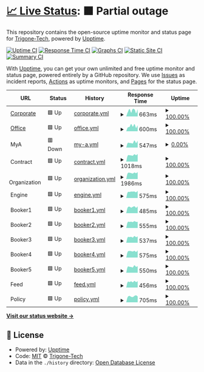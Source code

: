 # [📈 Live Status](https://Trigone-Tech.github.io/upptime): <!--live status--> **🟧 Partial outage**

This repository contains the open-source uptime monitor and status page for [Trigone-Tech](https://Trigone-Tech.github.io/upptime), powered by [Upptime](https://github.com/upptime/upptime).

[![Uptime CI](https://github.com/Trigone-Tech/upptime/workflows/Uptime%20CI/badge.svg)](https://github.com/Trigone-Tech/upptime/actions?query=workflow%3A%22Uptime+CI%22)
[![Response Time CI](https://github.com/Trigone-Tech/upptime/workflows/Response%20Time%20CI/badge.svg)](https://github.com/Trigone-Tech/upptime/actions?query=workflow%3A%22Response+Time+CI%22)
[![Graphs CI](https://github.com/Trigone-Tech/upptime/workflows/Graphs%20CI/badge.svg)](https://github.com/Trigone-Tech/upptime/actions?query=workflow%3A%22Graphs+CI%22)
[![Static Site CI](https://github.com/Trigone-Tech/upptime/workflows/Static%20Site%20CI/badge.svg)](https://github.com/Trigone-Tech/upptime/actions?query=workflow%3A%22Static+Site+CI%22)
[![Summary CI](https://github.com/Trigone-Tech/upptime/workflows/Summary%20CI/badge.svg)](https://github.com/Trigone-Tech/upptime/actions?query=workflow%3A%22Summary+CI%22)

With [Upptime](https://upptime.js.org), you can get your own unlimited and free uptime monitor and status page, powered entirely by a GitHub repository. We use [Issues](https://github.com/Trigone-Tech/upptime/issues) as incident reports, [Actions](https://github.com/Trigone-Tech/upptime/actions) as uptime monitors, and [Pages](https://Trigone-Tech.github.io/upptime) for the status page.

<!--start: status pages-->
<!-- This summary is generated by Upptime (https://github.com/upptime/upptime) -->
<!-- Do not edit this manually, your changes will be overwritten -->
<!-- prettier-ignore -->
| URL | Status | History | Response Time | Uptime |
| --- | ------ | ------- | ------------- | ------ |
| <img alt="" src="https://icons.duckduckgo.com/ip3/corporate.ayruu.com.ico" height="13"> [Corporate](https://corporate.ayruu.com) | 🟩 Up | [corporate.yml](https://github.com/Trigone-Tech/upptime/commits/HEAD/history/corporate.yml) | <details><summary><img alt="Response time graph" src="./graphs/corporate/response-time-week.png" height="20"> 663ms</summary><br><a href="https://live.ayruu.com/history/corporate"><img alt="Response time 559" src="https://img.shields.io/endpoint?url=https%3A%2F%2Fraw.githubusercontent.com%2FTrigone-Tech%2Fupptime%2FHEAD%2Fapi%2Fcorporate%2Fresponse-time.json"></a><br><a href="https://live.ayruu.com/history/corporate"><img alt="24-hour response time 402" src="https://img.shields.io/endpoint?url=https%3A%2F%2Fraw.githubusercontent.com%2FTrigone-Tech%2Fupptime%2FHEAD%2Fapi%2Fcorporate%2Fresponse-time-day.json"></a><br><a href="https://live.ayruu.com/history/corporate"><img alt="7-day response time 663" src="https://img.shields.io/endpoint?url=https%3A%2F%2Fraw.githubusercontent.com%2FTrigone-Tech%2Fupptime%2FHEAD%2Fapi%2Fcorporate%2Fresponse-time-week.json"></a><br><a href="https://live.ayruu.com/history/corporate"><img alt="30-day response time 600" src="https://img.shields.io/endpoint?url=https%3A%2F%2Fraw.githubusercontent.com%2FTrigone-Tech%2Fupptime%2FHEAD%2Fapi%2Fcorporate%2Fresponse-time-month.json"></a><br><a href="https://live.ayruu.com/history/corporate"><img alt="1-year response time 561" src="https://img.shields.io/endpoint?url=https%3A%2F%2Fraw.githubusercontent.com%2FTrigone-Tech%2Fupptime%2FHEAD%2Fapi%2Fcorporate%2Fresponse-time-year.json"></a></details> | <details><summary><a href="https://live.ayruu.com/history/corporate">100.00%</a></summary><a href="https://live.ayruu.com/history/corporate"><img alt="All-time uptime 99.95%" src="https://img.shields.io/endpoint?url=https%3A%2F%2Fraw.githubusercontent.com%2FTrigone-Tech%2Fupptime%2FHEAD%2Fapi%2Fcorporate%2Fuptime.json"></a><br><a href="https://live.ayruu.com/history/corporate"><img alt="24-hour uptime 100.00%" src="https://img.shields.io/endpoint?url=https%3A%2F%2Fraw.githubusercontent.com%2FTrigone-Tech%2Fupptime%2FHEAD%2Fapi%2Fcorporate%2Fuptime-day.json"></a><br><a href="https://live.ayruu.com/history/corporate"><img alt="7-day uptime 100.00%" src="https://img.shields.io/endpoint?url=https%3A%2F%2Fraw.githubusercontent.com%2FTrigone-Tech%2Fupptime%2FHEAD%2Fapi%2Fcorporate%2Fuptime-week.json"></a><br><a href="https://live.ayruu.com/history/corporate"><img alt="30-day uptime 100.00%" src="https://img.shields.io/endpoint?url=https%3A%2F%2Fraw.githubusercontent.com%2FTrigone-Tech%2Fupptime%2FHEAD%2Fapi%2Fcorporate%2Fuptime-month.json"></a><br><a href="https://live.ayruu.com/history/corporate"><img alt="1-year uptime 99.98%" src="https://img.shields.io/endpoint?url=https%3A%2F%2Fraw.githubusercontent.com%2FTrigone-Tech%2Fupptime%2FHEAD%2Fapi%2Fcorporate%2Fuptime-year.json"></a></details>
| <img alt="" src="https://icons.duckduckgo.com/ip3/office.ayruu.com.ico" height="13"> [Office](https://office.ayruu.com) | 🟩 Up | [office.yml](https://github.com/Trigone-Tech/upptime/commits/HEAD/history/office.yml) | <details><summary><img alt="Response time graph" src="./graphs/office/response-time-week.png" height="20"> 600ms</summary><br><a href="https://live.ayruu.com/history/office"><img alt="Response time 541" src="https://img.shields.io/endpoint?url=https%3A%2F%2Fraw.githubusercontent.com%2FTrigone-Tech%2Fupptime%2FHEAD%2Fapi%2Foffice%2Fresponse-time.json"></a><br><a href="https://live.ayruu.com/history/office"><img alt="24-hour response time 406" src="https://img.shields.io/endpoint?url=https%3A%2F%2Fraw.githubusercontent.com%2FTrigone-Tech%2Fupptime%2FHEAD%2Fapi%2Foffice%2Fresponse-time-day.json"></a><br><a href="https://live.ayruu.com/history/office"><img alt="7-day response time 600" src="https://img.shields.io/endpoint?url=https%3A%2F%2Fraw.githubusercontent.com%2FTrigone-Tech%2Fupptime%2FHEAD%2Fapi%2Foffice%2Fresponse-time-week.json"></a><br><a href="https://live.ayruu.com/history/office"><img alt="30-day response time 591" src="https://img.shields.io/endpoint?url=https%3A%2F%2Fraw.githubusercontent.com%2FTrigone-Tech%2Fupptime%2FHEAD%2Fapi%2Foffice%2Fresponse-time-month.json"></a><br><a href="https://live.ayruu.com/history/office"><img alt="1-year response time 545" src="https://img.shields.io/endpoint?url=https%3A%2F%2Fraw.githubusercontent.com%2FTrigone-Tech%2Fupptime%2FHEAD%2Fapi%2Foffice%2Fresponse-time-year.json"></a></details> | <details><summary><a href="https://live.ayruu.com/history/office">100.00%</a></summary><a href="https://live.ayruu.com/history/office"><img alt="All-time uptime 99.96%" src="https://img.shields.io/endpoint?url=https%3A%2F%2Fraw.githubusercontent.com%2FTrigone-Tech%2Fupptime%2FHEAD%2Fapi%2Foffice%2Fuptime.json"></a><br><a href="https://live.ayruu.com/history/office"><img alt="24-hour uptime 100.00%" src="https://img.shields.io/endpoint?url=https%3A%2F%2Fraw.githubusercontent.com%2FTrigone-Tech%2Fupptime%2FHEAD%2Fapi%2Foffice%2Fuptime-day.json"></a><br><a href="https://live.ayruu.com/history/office"><img alt="7-day uptime 100.00%" src="https://img.shields.io/endpoint?url=https%3A%2F%2Fraw.githubusercontent.com%2FTrigone-Tech%2Fupptime%2FHEAD%2Fapi%2Foffice%2Fuptime-week.json"></a><br><a href="https://live.ayruu.com/history/office"><img alt="30-day uptime 100.00%" src="https://img.shields.io/endpoint?url=https%3A%2F%2Fraw.githubusercontent.com%2FTrigone-Tech%2Fupptime%2FHEAD%2Fapi%2Foffice%2Fuptime-month.json"></a><br><a href="https://live.ayruu.com/history/office"><img alt="1-year uptime 100.00%" src="https://img.shields.io/endpoint?url=https%3A%2F%2Fraw.githubusercontent.com%2FTrigone-Tech%2Fupptime%2FHEAD%2Fapi%2Foffice%2Fuptime-year.json"></a></details>
| <img alt="" src="https://icons.duckduckgo.com/ip3/null.ico" height="13"> MyA | 🟥 Down | [my-a.yml](https://github.com/Trigone-Tech/upptime/commits/HEAD/history/my-a.yml) | <details><summary><img alt="Response time graph" src="./graphs/my-a/response-time-week.png" height="20"> 547ms</summary><br><a href="https://live.ayruu.com/history/my-a"><img alt="Response time 974" src="https://img.shields.io/endpoint?url=https%3A%2F%2Fraw.githubusercontent.com%2FTrigone-Tech%2Fupptime%2FHEAD%2Fapi%2Fmy-a%2Fresponse-time.json"></a><br><a href="https://live.ayruu.com/history/my-a"><img alt="24-hour response time 558" src="https://img.shields.io/endpoint?url=https%3A%2F%2Fraw.githubusercontent.com%2FTrigone-Tech%2Fupptime%2FHEAD%2Fapi%2Fmy-a%2Fresponse-time-day.json"></a><br><a href="https://live.ayruu.com/history/my-a"><img alt="7-day response time 547" src="https://img.shields.io/endpoint?url=https%3A%2F%2Fraw.githubusercontent.com%2FTrigone-Tech%2Fupptime%2FHEAD%2Fapi%2Fmy-a%2Fresponse-time-week.json"></a><br><a href="https://live.ayruu.com/history/my-a"><img alt="30-day response time 864" src="https://img.shields.io/endpoint?url=https%3A%2F%2Fraw.githubusercontent.com%2FTrigone-Tech%2Fupptime%2FHEAD%2Fapi%2Fmy-a%2Fresponse-time-month.json"></a><br><a href="https://live.ayruu.com/history/my-a"><img alt="1-year response time 987" src="https://img.shields.io/endpoint?url=https%3A%2F%2Fraw.githubusercontent.com%2FTrigone-Tech%2Fupptime%2FHEAD%2Fapi%2Fmy-a%2Fresponse-time-year.json"></a></details> | <details><summary><a href="https://live.ayruu.com/history/my-a">0.00%</a></summary><a href="https://live.ayruu.com/history/my-a"><img alt="All-time uptime 98.31%" src="https://img.shields.io/endpoint?url=https%3A%2F%2Fraw.githubusercontent.com%2FTrigone-Tech%2Fupptime%2FHEAD%2Fapi%2Fmy-a%2Fuptime.json"></a><br><a href="https://live.ayruu.com/history/my-a"><img alt="24-hour uptime 0.00%" src="https://img.shields.io/endpoint?url=https%3A%2F%2Fraw.githubusercontent.com%2FTrigone-Tech%2Fupptime%2FHEAD%2Fapi%2Fmy-a%2Fuptime-day.json"></a><br><a href="https://live.ayruu.com/history/my-a"><img alt="7-day uptime 0.00%" src="https://img.shields.io/endpoint?url=https%3A%2F%2Fraw.githubusercontent.com%2FTrigone-Tech%2Fupptime%2FHEAD%2Fapi%2Fmy-a%2Fuptime-week.json"></a><br><a href="https://live.ayruu.com/history/my-a"><img alt="30-day uptime 52.73%" src="https://img.shields.io/endpoint?url=https%3A%2F%2Fraw.githubusercontent.com%2FTrigone-Tech%2Fupptime%2FHEAD%2Fapi%2Fmy-a%2Fuptime-month.json"></a><br><a href="https://live.ayruu.com/history/my-a"><img alt="1-year uptime 96.06%" src="https://img.shields.io/endpoint?url=https%3A%2F%2Fraw.githubusercontent.com%2FTrigone-Tech%2Fupptime%2FHEAD%2Fapi%2Fmy-a%2Fuptime-year.json"></a></details>
| <img alt="" src="https://icons.duckduckgo.com/ip3/null.ico" height="13"> Contract | 🟩 Up | [contract.yml](https://github.com/Trigone-Tech/upptime/commits/HEAD/history/contract.yml) | <details><summary><img alt="Response time graph" src="./graphs/contract/response-time-week.png" height="20"> 1018ms</summary><br><a href="https://live.ayruu.com/history/contract"><img alt="Response time 886" src="https://img.shields.io/endpoint?url=https%3A%2F%2Fraw.githubusercontent.com%2FTrigone-Tech%2Fupptime%2FHEAD%2Fapi%2Fcontract%2Fresponse-time.json"></a><br><a href="https://live.ayruu.com/history/contract"><img alt="24-hour response time 933" src="https://img.shields.io/endpoint?url=https%3A%2F%2Fraw.githubusercontent.com%2FTrigone-Tech%2Fupptime%2FHEAD%2Fapi%2Fcontract%2Fresponse-time-day.json"></a><br><a href="https://live.ayruu.com/history/contract"><img alt="7-day response time 1018" src="https://img.shields.io/endpoint?url=https%3A%2F%2Fraw.githubusercontent.com%2FTrigone-Tech%2Fupptime%2FHEAD%2Fapi%2Fcontract%2Fresponse-time-week.json"></a><br><a href="https://live.ayruu.com/history/contract"><img alt="30-day response time 960" src="https://img.shields.io/endpoint?url=https%3A%2F%2Fraw.githubusercontent.com%2FTrigone-Tech%2Fupptime%2FHEAD%2Fapi%2Fcontract%2Fresponse-time-month.json"></a><br><a href="https://live.ayruu.com/history/contract"><img alt="1-year response time 897" src="https://img.shields.io/endpoint?url=https%3A%2F%2Fraw.githubusercontent.com%2FTrigone-Tech%2Fupptime%2FHEAD%2Fapi%2Fcontract%2Fresponse-time-year.json"></a></details> | <details><summary><a href="https://live.ayruu.com/history/contract">100.00%</a></summary><a href="https://live.ayruu.com/history/contract"><img alt="All-time uptime 100.00%" src="https://img.shields.io/endpoint?url=https%3A%2F%2Fraw.githubusercontent.com%2FTrigone-Tech%2Fupptime%2FHEAD%2Fapi%2Fcontract%2Fuptime.json"></a><br><a href="https://live.ayruu.com/history/contract"><img alt="24-hour uptime 100.00%" src="https://img.shields.io/endpoint?url=https%3A%2F%2Fraw.githubusercontent.com%2FTrigone-Tech%2Fupptime%2FHEAD%2Fapi%2Fcontract%2Fuptime-day.json"></a><br><a href="https://live.ayruu.com/history/contract"><img alt="7-day uptime 100.00%" src="https://img.shields.io/endpoint?url=https%3A%2F%2Fraw.githubusercontent.com%2FTrigone-Tech%2Fupptime%2FHEAD%2Fapi%2Fcontract%2Fuptime-week.json"></a><br><a href="https://live.ayruu.com/history/contract"><img alt="30-day uptime 100.00%" src="https://img.shields.io/endpoint?url=https%3A%2F%2Fraw.githubusercontent.com%2FTrigone-Tech%2Fupptime%2FHEAD%2Fapi%2Fcontract%2Fuptime-month.json"></a><br><a href="https://live.ayruu.com/history/contract"><img alt="1-year uptime 100.00%" src="https://img.shields.io/endpoint?url=https%3A%2F%2Fraw.githubusercontent.com%2FTrigone-Tech%2Fupptime%2FHEAD%2Fapi%2Fcontract%2Fuptime-year.json"></a></details>
| <img alt="" src="https://icons.duckduckgo.com/ip3/null.ico" height="13"> Organization | 🟩 Up | [organization.yml](https://github.com/Trigone-Tech/upptime/commits/HEAD/history/organization.yml) | <details><summary><img alt="Response time graph" src="./graphs/organization/response-time-week.png" height="20"> 1986ms</summary><br><a href="https://live.ayruu.com/history/organization"><img alt="Response time 1714" src="https://img.shields.io/endpoint?url=https%3A%2F%2Fraw.githubusercontent.com%2FTrigone-Tech%2Fupptime%2FHEAD%2Fapi%2Forganization%2Fresponse-time.json"></a><br><a href="https://live.ayruu.com/history/organization"><img alt="24-hour response time 1888" src="https://img.shields.io/endpoint?url=https%3A%2F%2Fraw.githubusercontent.com%2FTrigone-Tech%2Fupptime%2FHEAD%2Fapi%2Forganization%2Fresponse-time-day.json"></a><br><a href="https://live.ayruu.com/history/organization"><img alt="7-day response time 1986" src="https://img.shields.io/endpoint?url=https%3A%2F%2Fraw.githubusercontent.com%2FTrigone-Tech%2Fupptime%2FHEAD%2Fapi%2Forganization%2Fresponse-time-week.json"></a><br><a href="https://live.ayruu.com/history/organization"><img alt="30-day response time 1899" src="https://img.shields.io/endpoint?url=https%3A%2F%2Fraw.githubusercontent.com%2FTrigone-Tech%2Fupptime%2FHEAD%2Fapi%2Forganization%2Fresponse-time-month.json"></a><br><a href="https://live.ayruu.com/history/organization"><img alt="1-year response time 1779" src="https://img.shields.io/endpoint?url=https%3A%2F%2Fraw.githubusercontent.com%2FTrigone-Tech%2Fupptime%2FHEAD%2Fapi%2Forganization%2Fresponse-time-year.json"></a></details> | <details><summary><a href="https://live.ayruu.com/history/organization">100.00%</a></summary><a href="https://live.ayruu.com/history/organization"><img alt="All-time uptime 100.00%" src="https://img.shields.io/endpoint?url=https%3A%2F%2Fraw.githubusercontent.com%2FTrigone-Tech%2Fupptime%2FHEAD%2Fapi%2Forganization%2Fuptime.json"></a><br><a href="https://live.ayruu.com/history/organization"><img alt="24-hour uptime 100.00%" src="https://img.shields.io/endpoint?url=https%3A%2F%2Fraw.githubusercontent.com%2FTrigone-Tech%2Fupptime%2FHEAD%2Fapi%2Forganization%2Fuptime-day.json"></a><br><a href="https://live.ayruu.com/history/organization"><img alt="7-day uptime 100.00%" src="https://img.shields.io/endpoint?url=https%3A%2F%2Fraw.githubusercontent.com%2FTrigone-Tech%2Fupptime%2FHEAD%2Fapi%2Forganization%2Fuptime-week.json"></a><br><a href="https://live.ayruu.com/history/organization"><img alt="30-day uptime 100.00%" src="https://img.shields.io/endpoint?url=https%3A%2F%2Fraw.githubusercontent.com%2FTrigone-Tech%2Fupptime%2FHEAD%2Fapi%2Forganization%2Fuptime-month.json"></a><br><a href="https://live.ayruu.com/history/organization"><img alt="1-year uptime 100.00%" src="https://img.shields.io/endpoint?url=https%3A%2F%2Fraw.githubusercontent.com%2FTrigone-Tech%2Fupptime%2FHEAD%2Fapi%2Forganization%2Fuptime-year.json"></a></details>
| <img alt="" src="https://icons.duckduckgo.com/ip3/null.ico" height="13"> Engine | 🟩 Up | [engine.yml](https://github.com/Trigone-Tech/upptime/commits/HEAD/history/engine.yml) | <details><summary><img alt="Response time graph" src="./graphs/engine/response-time-week.png" height="20"> 575ms</summary><br><a href="https://live.ayruu.com/history/engine"><img alt="Response time 530" src="https://img.shields.io/endpoint?url=https%3A%2F%2Fraw.githubusercontent.com%2FTrigone-Tech%2Fupptime%2FHEAD%2Fapi%2Fengine%2Fresponse-time.json"></a><br><a href="https://live.ayruu.com/history/engine"><img alt="24-hour response time 554" src="https://img.shields.io/endpoint?url=https%3A%2F%2Fraw.githubusercontent.com%2FTrigone-Tech%2Fupptime%2FHEAD%2Fapi%2Fengine%2Fresponse-time-day.json"></a><br><a href="https://live.ayruu.com/history/engine"><img alt="7-day response time 575" src="https://img.shields.io/endpoint?url=https%3A%2F%2Fraw.githubusercontent.com%2FTrigone-Tech%2Fupptime%2FHEAD%2Fapi%2Fengine%2Fresponse-time-week.json"></a><br><a href="https://live.ayruu.com/history/engine"><img alt="30-day response time 569" src="https://img.shields.io/endpoint?url=https%3A%2F%2Fraw.githubusercontent.com%2FTrigone-Tech%2Fupptime%2FHEAD%2Fapi%2Fengine%2Fresponse-time-month.json"></a><br><a href="https://live.ayruu.com/history/engine"><img alt="1-year response time 540" src="https://img.shields.io/endpoint?url=https%3A%2F%2Fraw.githubusercontent.com%2FTrigone-Tech%2Fupptime%2FHEAD%2Fapi%2Fengine%2Fresponse-time-year.json"></a></details> | <details><summary><a href="https://live.ayruu.com/history/engine">100.00%</a></summary><a href="https://live.ayruu.com/history/engine"><img alt="All-time uptime 100.00%" src="https://img.shields.io/endpoint?url=https%3A%2F%2Fraw.githubusercontent.com%2FTrigone-Tech%2Fupptime%2FHEAD%2Fapi%2Fengine%2Fuptime.json"></a><br><a href="https://live.ayruu.com/history/engine"><img alt="24-hour uptime 100.00%" src="https://img.shields.io/endpoint?url=https%3A%2F%2Fraw.githubusercontent.com%2FTrigone-Tech%2Fupptime%2FHEAD%2Fapi%2Fengine%2Fuptime-day.json"></a><br><a href="https://live.ayruu.com/history/engine"><img alt="7-day uptime 100.00%" src="https://img.shields.io/endpoint?url=https%3A%2F%2Fraw.githubusercontent.com%2FTrigone-Tech%2Fupptime%2FHEAD%2Fapi%2Fengine%2Fuptime-week.json"></a><br><a href="https://live.ayruu.com/history/engine"><img alt="30-day uptime 100.00%" src="https://img.shields.io/endpoint?url=https%3A%2F%2Fraw.githubusercontent.com%2FTrigone-Tech%2Fupptime%2FHEAD%2Fapi%2Fengine%2Fuptime-month.json"></a><br><a href="https://live.ayruu.com/history/engine"><img alt="1-year uptime 100.00%" src="https://img.shields.io/endpoint?url=https%3A%2F%2Fraw.githubusercontent.com%2FTrigone-Tech%2Fupptime%2FHEAD%2Fapi%2Fengine%2Fuptime-year.json"></a></details>
| <img alt="" src="https://icons.duckduckgo.com/ip3/null.ico" height="13"> Booker1 | 🟩 Up | [booker1.yml](https://github.com/Trigone-Tech/upptime/commits/HEAD/history/booker1.yml) | <details><summary><img alt="Response time graph" src="./graphs/booker1/response-time-week.png" height="20"> 485ms</summary><br><a href="https://live.ayruu.com/history/booker1"><img alt="Response time 487" src="https://img.shields.io/endpoint?url=https%3A%2F%2Fraw.githubusercontent.com%2FTrigone-Tech%2Fupptime%2FHEAD%2Fapi%2Fbooker1%2Fresponse-time.json"></a><br><a href="https://live.ayruu.com/history/booker1"><img alt="24-hour response time 485" src="https://img.shields.io/endpoint?url=https%3A%2F%2Fraw.githubusercontent.com%2FTrigone-Tech%2Fupptime%2FHEAD%2Fapi%2Fbooker1%2Fresponse-time-day.json"></a><br><a href="https://live.ayruu.com/history/booker1"><img alt="7-day response time 485" src="https://img.shields.io/endpoint?url=https%3A%2F%2Fraw.githubusercontent.com%2FTrigone-Tech%2Fupptime%2FHEAD%2Fapi%2Fbooker1%2Fresponse-time-week.json"></a><br><a href="https://live.ayruu.com/history/booker1"><img alt="30-day response time 489" src="https://img.shields.io/endpoint?url=https%3A%2F%2Fraw.githubusercontent.com%2FTrigone-Tech%2Fupptime%2FHEAD%2Fapi%2Fbooker1%2Fresponse-time-month.json"></a><br><a href="https://live.ayruu.com/history/booker1"><img alt="1-year response time 493" src="https://img.shields.io/endpoint?url=https%3A%2F%2Fraw.githubusercontent.com%2FTrigone-Tech%2Fupptime%2FHEAD%2Fapi%2Fbooker1%2Fresponse-time-year.json"></a></details> | <details><summary><a href="https://live.ayruu.com/history/booker1">100.00%</a></summary><a href="https://live.ayruu.com/history/booker1"><img alt="All-time uptime 99.23%" src="https://img.shields.io/endpoint?url=https%3A%2F%2Fraw.githubusercontent.com%2FTrigone-Tech%2Fupptime%2FHEAD%2Fapi%2Fbooker1%2Fuptime.json"></a><br><a href="https://live.ayruu.com/history/booker1"><img alt="24-hour uptime 100.00%" src="https://img.shields.io/endpoint?url=https%3A%2F%2Fraw.githubusercontent.com%2FTrigone-Tech%2Fupptime%2FHEAD%2Fapi%2Fbooker1%2Fuptime-day.json"></a><br><a href="https://live.ayruu.com/history/booker1"><img alt="7-day uptime 100.00%" src="https://img.shields.io/endpoint?url=https%3A%2F%2Fraw.githubusercontent.com%2FTrigone-Tech%2Fupptime%2FHEAD%2Fapi%2Fbooker1%2Fuptime-week.json"></a><br><a href="https://live.ayruu.com/history/booker1"><img alt="30-day uptime 100.00%" src="https://img.shields.io/endpoint?url=https%3A%2F%2Fraw.githubusercontent.com%2FTrigone-Tech%2Fupptime%2FHEAD%2Fapi%2Fbooker1%2Fuptime-month.json"></a><br><a href="https://live.ayruu.com/history/booker1"><img alt="1-year uptime 100.00%" src="https://img.shields.io/endpoint?url=https%3A%2F%2Fraw.githubusercontent.com%2FTrigone-Tech%2Fupptime%2FHEAD%2Fapi%2Fbooker1%2Fuptime-year.json"></a></details>
| <img alt="" src="https://icons.duckduckgo.com/ip3/null.ico" height="13"> Booker2 | 🟩 Up | [booker2.yml](https://github.com/Trigone-Tech/upptime/commits/HEAD/history/booker2.yml) | <details><summary><img alt="Response time graph" src="./graphs/booker2/response-time-week.png" height="20"> 555ms</summary><br><a href="https://live.ayruu.com/history/booker2"><img alt="Response time 537" src="https://img.shields.io/endpoint?url=https%3A%2F%2Fraw.githubusercontent.com%2FTrigone-Tech%2Fupptime%2FHEAD%2Fapi%2Fbooker2%2Fresponse-time.json"></a><br><a href="https://live.ayruu.com/history/booker2"><img alt="24-hour response time 513" src="https://img.shields.io/endpoint?url=https%3A%2F%2Fraw.githubusercontent.com%2FTrigone-Tech%2Fupptime%2FHEAD%2Fapi%2Fbooker2%2Fresponse-time-day.json"></a><br><a href="https://live.ayruu.com/history/booker2"><img alt="7-day response time 555" src="https://img.shields.io/endpoint?url=https%3A%2F%2Fraw.githubusercontent.com%2FTrigone-Tech%2Fupptime%2FHEAD%2Fapi%2Fbooker2%2Fresponse-time-week.json"></a><br><a href="https://live.ayruu.com/history/booker2"><img alt="30-day response time 556" src="https://img.shields.io/endpoint?url=https%3A%2F%2Fraw.githubusercontent.com%2FTrigone-Tech%2Fupptime%2FHEAD%2Fapi%2Fbooker2%2Fresponse-time-month.json"></a><br><a href="https://live.ayruu.com/history/booker2"><img alt="1-year response time 542" src="https://img.shields.io/endpoint?url=https%3A%2F%2Fraw.githubusercontent.com%2FTrigone-Tech%2Fupptime%2FHEAD%2Fapi%2Fbooker2%2Fresponse-time-year.json"></a></details> | <details><summary><a href="https://live.ayruu.com/history/booker2">100.00%</a></summary><a href="https://live.ayruu.com/history/booker2"><img alt="All-time uptime 99.23%" src="https://img.shields.io/endpoint?url=https%3A%2F%2Fraw.githubusercontent.com%2FTrigone-Tech%2Fupptime%2FHEAD%2Fapi%2Fbooker2%2Fuptime.json"></a><br><a href="https://live.ayruu.com/history/booker2"><img alt="24-hour uptime 100.00%" src="https://img.shields.io/endpoint?url=https%3A%2F%2Fraw.githubusercontent.com%2FTrigone-Tech%2Fupptime%2FHEAD%2Fapi%2Fbooker2%2Fuptime-day.json"></a><br><a href="https://live.ayruu.com/history/booker2"><img alt="7-day uptime 100.00%" src="https://img.shields.io/endpoint?url=https%3A%2F%2Fraw.githubusercontent.com%2FTrigone-Tech%2Fupptime%2FHEAD%2Fapi%2Fbooker2%2Fuptime-week.json"></a><br><a href="https://live.ayruu.com/history/booker2"><img alt="30-day uptime 100.00%" src="https://img.shields.io/endpoint?url=https%3A%2F%2Fraw.githubusercontent.com%2FTrigone-Tech%2Fupptime%2FHEAD%2Fapi%2Fbooker2%2Fuptime-month.json"></a><br><a href="https://live.ayruu.com/history/booker2"><img alt="1-year uptime 100.00%" src="https://img.shields.io/endpoint?url=https%3A%2F%2Fraw.githubusercontent.com%2FTrigone-Tech%2Fupptime%2FHEAD%2Fapi%2Fbooker2%2Fuptime-year.json"></a></details>
| <img alt="" src="https://icons.duckduckgo.com/ip3/null.ico" height="13"> Booker3 | 🟩 Up | [booker3.yml](https://github.com/Trigone-Tech/upptime/commits/HEAD/history/booker3.yml) | <details><summary><img alt="Response time graph" src="./graphs/booker3/response-time-week.png" height="20"> 537ms</summary><br><a href="https://live.ayruu.com/history/booker3"><img alt="Response time 523" src="https://img.shields.io/endpoint?url=https%3A%2F%2Fraw.githubusercontent.com%2FTrigone-Tech%2Fupptime%2FHEAD%2Fapi%2Fbooker3%2Fresponse-time.json"></a><br><a href="https://live.ayruu.com/history/booker3"><img alt="24-hour response time 542" src="https://img.shields.io/endpoint?url=https%3A%2F%2Fraw.githubusercontent.com%2FTrigone-Tech%2Fupptime%2FHEAD%2Fapi%2Fbooker3%2Fresponse-time-day.json"></a><br><a href="https://live.ayruu.com/history/booker3"><img alt="7-day response time 537" src="https://img.shields.io/endpoint?url=https%3A%2F%2Fraw.githubusercontent.com%2FTrigone-Tech%2Fupptime%2FHEAD%2Fapi%2Fbooker3%2Fresponse-time-week.json"></a><br><a href="https://live.ayruu.com/history/booker3"><img alt="30-day response time 535" src="https://img.shields.io/endpoint?url=https%3A%2F%2Fraw.githubusercontent.com%2FTrigone-Tech%2Fupptime%2FHEAD%2Fapi%2Fbooker3%2Fresponse-time-month.json"></a><br><a href="https://live.ayruu.com/history/booker3"><img alt="1-year response time 529" src="https://img.shields.io/endpoint?url=https%3A%2F%2Fraw.githubusercontent.com%2FTrigone-Tech%2Fupptime%2FHEAD%2Fapi%2Fbooker3%2Fresponse-time-year.json"></a></details> | <details><summary><a href="https://live.ayruu.com/history/booker3">100.00%</a></summary><a href="https://live.ayruu.com/history/booker3"><img alt="All-time uptime 100.00%" src="https://img.shields.io/endpoint?url=https%3A%2F%2Fraw.githubusercontent.com%2FTrigone-Tech%2Fupptime%2FHEAD%2Fapi%2Fbooker3%2Fuptime.json"></a><br><a href="https://live.ayruu.com/history/booker3"><img alt="24-hour uptime 100.00%" src="https://img.shields.io/endpoint?url=https%3A%2F%2Fraw.githubusercontent.com%2FTrigone-Tech%2Fupptime%2FHEAD%2Fapi%2Fbooker3%2Fuptime-day.json"></a><br><a href="https://live.ayruu.com/history/booker3"><img alt="7-day uptime 100.00%" src="https://img.shields.io/endpoint?url=https%3A%2F%2Fraw.githubusercontent.com%2FTrigone-Tech%2Fupptime%2FHEAD%2Fapi%2Fbooker3%2Fuptime-week.json"></a><br><a href="https://live.ayruu.com/history/booker3"><img alt="30-day uptime 100.00%" src="https://img.shields.io/endpoint?url=https%3A%2F%2Fraw.githubusercontent.com%2FTrigone-Tech%2Fupptime%2FHEAD%2Fapi%2Fbooker3%2Fuptime-month.json"></a><br><a href="https://live.ayruu.com/history/booker3"><img alt="1-year uptime 100.00%" src="https://img.shields.io/endpoint?url=https%3A%2F%2Fraw.githubusercontent.com%2FTrigone-Tech%2Fupptime%2FHEAD%2Fapi%2Fbooker3%2Fuptime-year.json"></a></details>
| <img alt="" src="https://icons.duckduckgo.com/ip3/null.ico" height="13"> Booker4 | 🟩 Up | [booker4.yml](https://github.com/Trigone-Tech/upptime/commits/HEAD/history/booker4.yml) | <details><summary><img alt="Response time graph" src="./graphs/booker4/response-time-week.png" height="20"> 575ms</summary><br><a href="https://live.ayruu.com/history/booker4"><img alt="Response time 553" src="https://img.shields.io/endpoint?url=https%3A%2F%2Fraw.githubusercontent.com%2FTrigone-Tech%2Fupptime%2FHEAD%2Fapi%2Fbooker4%2Fresponse-time.json"></a><br><a href="https://live.ayruu.com/history/booker4"><img alt="24-hour response time 534" src="https://img.shields.io/endpoint?url=https%3A%2F%2Fraw.githubusercontent.com%2FTrigone-Tech%2Fupptime%2FHEAD%2Fapi%2Fbooker4%2Fresponse-time-day.json"></a><br><a href="https://live.ayruu.com/history/booker4"><img alt="7-day response time 575" src="https://img.shields.io/endpoint?url=https%3A%2F%2Fraw.githubusercontent.com%2FTrigone-Tech%2Fupptime%2FHEAD%2Fapi%2Fbooker4%2Fresponse-time-week.json"></a><br><a href="https://live.ayruu.com/history/booker4"><img alt="30-day response time 576" src="https://img.shields.io/endpoint?url=https%3A%2F%2Fraw.githubusercontent.com%2FTrigone-Tech%2Fupptime%2FHEAD%2Fapi%2Fbooker4%2Fresponse-time-month.json"></a><br><a href="https://live.ayruu.com/history/booker4"><img alt="1-year response time 569" src="https://img.shields.io/endpoint?url=https%3A%2F%2Fraw.githubusercontent.com%2FTrigone-Tech%2Fupptime%2FHEAD%2Fapi%2Fbooker4%2Fresponse-time-year.json"></a></details> | <details><summary><a href="https://live.ayruu.com/history/booker4">100.00%</a></summary><a href="https://live.ayruu.com/history/booker4"><img alt="All-time uptime 100.00%" src="https://img.shields.io/endpoint?url=https%3A%2F%2Fraw.githubusercontent.com%2FTrigone-Tech%2Fupptime%2FHEAD%2Fapi%2Fbooker4%2Fuptime.json"></a><br><a href="https://live.ayruu.com/history/booker4"><img alt="24-hour uptime 100.00%" src="https://img.shields.io/endpoint?url=https%3A%2F%2Fraw.githubusercontent.com%2FTrigone-Tech%2Fupptime%2FHEAD%2Fapi%2Fbooker4%2Fuptime-day.json"></a><br><a href="https://live.ayruu.com/history/booker4"><img alt="7-day uptime 100.00%" src="https://img.shields.io/endpoint?url=https%3A%2F%2Fraw.githubusercontent.com%2FTrigone-Tech%2Fupptime%2FHEAD%2Fapi%2Fbooker4%2Fuptime-week.json"></a><br><a href="https://live.ayruu.com/history/booker4"><img alt="30-day uptime 100.00%" src="https://img.shields.io/endpoint?url=https%3A%2F%2Fraw.githubusercontent.com%2FTrigone-Tech%2Fupptime%2FHEAD%2Fapi%2Fbooker4%2Fuptime-month.json"></a><br><a href="https://live.ayruu.com/history/booker4"><img alt="1-year uptime 100.00%" src="https://img.shields.io/endpoint?url=https%3A%2F%2Fraw.githubusercontent.com%2FTrigone-Tech%2Fupptime%2FHEAD%2Fapi%2Fbooker4%2Fuptime-year.json"></a></details>
| <img alt="" src="https://icons.duckduckgo.com/ip3/null.ico" height="13"> Booker5 | 🟩 Up | [booker5.yml](https://github.com/Trigone-Tech/upptime/commits/HEAD/history/booker5.yml) | <details><summary><img alt="Response time graph" src="./graphs/booker5/response-time-week.png" height="20"> 550ms</summary><br><a href="https://live.ayruu.com/history/booker5"><img alt="Response time 537" src="https://img.shields.io/endpoint?url=https%3A%2F%2Fraw.githubusercontent.com%2FTrigone-Tech%2Fupptime%2FHEAD%2Fapi%2Fbooker5%2Fresponse-time.json"></a><br><a href="https://live.ayruu.com/history/booker5"><img alt="24-hour response time 504" src="https://img.shields.io/endpoint?url=https%3A%2F%2Fraw.githubusercontent.com%2FTrigone-Tech%2Fupptime%2FHEAD%2Fapi%2Fbooker5%2Fresponse-time-day.json"></a><br><a href="https://live.ayruu.com/history/booker5"><img alt="7-day response time 550" src="https://img.shields.io/endpoint?url=https%3A%2F%2Fraw.githubusercontent.com%2FTrigone-Tech%2Fupptime%2FHEAD%2Fapi%2Fbooker5%2Fresponse-time-week.json"></a><br><a href="https://live.ayruu.com/history/booker5"><img alt="30-day response time 562" src="https://img.shields.io/endpoint?url=https%3A%2F%2Fraw.githubusercontent.com%2FTrigone-Tech%2Fupptime%2FHEAD%2Fapi%2Fbooker5%2Fresponse-time-month.json"></a><br><a href="https://live.ayruu.com/history/booker5"><img alt="1-year response time 548" src="https://img.shields.io/endpoint?url=https%3A%2F%2Fraw.githubusercontent.com%2FTrigone-Tech%2Fupptime%2FHEAD%2Fapi%2Fbooker5%2Fresponse-time-year.json"></a></details> | <details><summary><a href="https://live.ayruu.com/history/booker5">100.00%</a></summary><a href="https://live.ayruu.com/history/booker5"><img alt="All-time uptime 100.00%" src="https://img.shields.io/endpoint?url=https%3A%2F%2Fraw.githubusercontent.com%2FTrigone-Tech%2Fupptime%2FHEAD%2Fapi%2Fbooker5%2Fuptime.json"></a><br><a href="https://live.ayruu.com/history/booker5"><img alt="24-hour uptime 100.00%" src="https://img.shields.io/endpoint?url=https%3A%2F%2Fraw.githubusercontent.com%2FTrigone-Tech%2Fupptime%2FHEAD%2Fapi%2Fbooker5%2Fuptime-day.json"></a><br><a href="https://live.ayruu.com/history/booker5"><img alt="7-day uptime 100.00%" src="https://img.shields.io/endpoint?url=https%3A%2F%2Fraw.githubusercontent.com%2FTrigone-Tech%2Fupptime%2FHEAD%2Fapi%2Fbooker5%2Fuptime-week.json"></a><br><a href="https://live.ayruu.com/history/booker5"><img alt="30-day uptime 100.00%" src="https://img.shields.io/endpoint?url=https%3A%2F%2Fraw.githubusercontent.com%2FTrigone-Tech%2Fupptime%2FHEAD%2Fapi%2Fbooker5%2Fuptime-month.json"></a><br><a href="https://live.ayruu.com/history/booker5"><img alt="1-year uptime 100.00%" src="https://img.shields.io/endpoint?url=https%3A%2F%2Fraw.githubusercontent.com%2FTrigone-Tech%2Fupptime%2FHEAD%2Fapi%2Fbooker5%2Fuptime-year.json"></a></details>
| <img alt="" src="https://icons.duckduckgo.com/ip3/null.ico" height="13"> Feed | 🟩 Up | [feed.yml](https://github.com/Trigone-Tech/upptime/commits/HEAD/history/feed.yml) | <details><summary><img alt="Response time graph" src="./graphs/feed/response-time-week.png" height="20"> 456ms</summary><br><a href="https://live.ayruu.com/history/feed"><img alt="Response time 436" src="https://img.shields.io/endpoint?url=https%3A%2F%2Fraw.githubusercontent.com%2FTrigone-Tech%2Fupptime%2FHEAD%2Fapi%2Ffeed%2Fresponse-time.json"></a><br><a href="https://live.ayruu.com/history/feed"><img alt="24-hour response time 451" src="https://img.shields.io/endpoint?url=https%3A%2F%2Fraw.githubusercontent.com%2FTrigone-Tech%2Fupptime%2FHEAD%2Fapi%2Ffeed%2Fresponse-time-day.json"></a><br><a href="https://live.ayruu.com/history/feed"><img alt="7-day response time 456" src="https://img.shields.io/endpoint?url=https%3A%2F%2Fraw.githubusercontent.com%2FTrigone-Tech%2Fupptime%2FHEAD%2Fapi%2Ffeed%2Fresponse-time-week.json"></a><br><a href="https://live.ayruu.com/history/feed"><img alt="30-day response time 455" src="https://img.shields.io/endpoint?url=https%3A%2F%2Fraw.githubusercontent.com%2FTrigone-Tech%2Fupptime%2FHEAD%2Fapi%2Ffeed%2Fresponse-time-month.json"></a><br><a href="https://live.ayruu.com/history/feed"><img alt="1-year response time 444" src="https://img.shields.io/endpoint?url=https%3A%2F%2Fraw.githubusercontent.com%2FTrigone-Tech%2Fupptime%2FHEAD%2Fapi%2Ffeed%2Fresponse-time-year.json"></a></details> | <details><summary><a href="https://live.ayruu.com/history/feed">100.00%</a></summary><a href="https://live.ayruu.com/history/feed"><img alt="All-time uptime 100.00%" src="https://img.shields.io/endpoint?url=https%3A%2F%2Fraw.githubusercontent.com%2FTrigone-Tech%2Fupptime%2FHEAD%2Fapi%2Ffeed%2Fuptime.json"></a><br><a href="https://live.ayruu.com/history/feed"><img alt="24-hour uptime 100.00%" src="https://img.shields.io/endpoint?url=https%3A%2F%2Fraw.githubusercontent.com%2FTrigone-Tech%2Fupptime%2FHEAD%2Fapi%2Ffeed%2Fuptime-day.json"></a><br><a href="https://live.ayruu.com/history/feed"><img alt="7-day uptime 100.00%" src="https://img.shields.io/endpoint?url=https%3A%2F%2Fraw.githubusercontent.com%2FTrigone-Tech%2Fupptime%2FHEAD%2Fapi%2Ffeed%2Fuptime-week.json"></a><br><a href="https://live.ayruu.com/history/feed"><img alt="30-day uptime 100.00%" src="https://img.shields.io/endpoint?url=https%3A%2F%2Fraw.githubusercontent.com%2FTrigone-Tech%2Fupptime%2FHEAD%2Fapi%2Ffeed%2Fuptime-month.json"></a><br><a href="https://live.ayruu.com/history/feed"><img alt="1-year uptime 100.00%" src="https://img.shields.io/endpoint?url=https%3A%2F%2Fraw.githubusercontent.com%2FTrigone-Tech%2Fupptime%2FHEAD%2Fapi%2Ffeed%2Fuptime-year.json"></a></details>
| <img alt="" src="https://icons.duckduckgo.com/ip3/null.ico" height="13"> Policy | 🟩 Up | [policy.yml](https://github.com/Trigone-Tech/upptime/commits/HEAD/history/policy.yml) | <details><summary><img alt="Response time graph" src="./graphs/policy/response-time-week.png" height="20"> 705ms</summary><br><a href="https://live.ayruu.com/history/policy"><img alt="Response time 499" src="https://img.shields.io/endpoint?url=https%3A%2F%2Fraw.githubusercontent.com%2FTrigone-Tech%2Fupptime%2FHEAD%2Fapi%2Fpolicy%2Fresponse-time.json"></a><br><a href="https://live.ayruu.com/history/policy"><img alt="24-hour response time 703" src="https://img.shields.io/endpoint?url=https%3A%2F%2Fraw.githubusercontent.com%2FTrigone-Tech%2Fupptime%2FHEAD%2Fapi%2Fpolicy%2Fresponse-time-day.json"></a><br><a href="https://live.ayruu.com/history/policy"><img alt="7-day response time 705" src="https://img.shields.io/endpoint?url=https%3A%2F%2Fraw.githubusercontent.com%2FTrigone-Tech%2Fupptime%2FHEAD%2Fapi%2Fpolicy%2Fresponse-time-week.json"></a><br><a href="https://live.ayruu.com/history/policy"><img alt="30-day response time 678" src="https://img.shields.io/endpoint?url=https%3A%2F%2Fraw.githubusercontent.com%2FTrigone-Tech%2Fupptime%2FHEAD%2Fapi%2Fpolicy%2Fresponse-time-month.json"></a><br><a href="https://live.ayruu.com/history/policy"><img alt="1-year response time 521" src="https://img.shields.io/endpoint?url=https%3A%2F%2Fraw.githubusercontent.com%2FTrigone-Tech%2Fupptime%2FHEAD%2Fapi%2Fpolicy%2Fresponse-time-year.json"></a></details> | <details><summary><a href="https://live.ayruu.com/history/policy">100.00%</a></summary><a href="https://live.ayruu.com/history/policy"><img alt="All-time uptime 100.00%" src="https://img.shields.io/endpoint?url=https%3A%2F%2Fraw.githubusercontent.com%2FTrigone-Tech%2Fupptime%2FHEAD%2Fapi%2Fpolicy%2Fuptime.json"></a><br><a href="https://live.ayruu.com/history/policy"><img alt="24-hour uptime 100.00%" src="https://img.shields.io/endpoint?url=https%3A%2F%2Fraw.githubusercontent.com%2FTrigone-Tech%2Fupptime%2FHEAD%2Fapi%2Fpolicy%2Fuptime-day.json"></a><br><a href="https://live.ayruu.com/history/policy"><img alt="7-day uptime 100.00%" src="https://img.shields.io/endpoint?url=https%3A%2F%2Fraw.githubusercontent.com%2FTrigone-Tech%2Fupptime%2FHEAD%2Fapi%2Fpolicy%2Fuptime-week.json"></a><br><a href="https://live.ayruu.com/history/policy"><img alt="30-day uptime 100.00%" src="https://img.shields.io/endpoint?url=https%3A%2F%2Fraw.githubusercontent.com%2FTrigone-Tech%2Fupptime%2FHEAD%2Fapi%2Fpolicy%2Fuptime-month.json"></a><br><a href="https://live.ayruu.com/history/policy"><img alt="1-year uptime 100.00%" src="https://img.shields.io/endpoint?url=https%3A%2F%2Fraw.githubusercontent.com%2FTrigone-Tech%2Fupptime%2FHEAD%2Fapi%2Fpolicy%2Fuptime-year.json"></a></details>

<!--end: status pages-->

[**Visit our status website →**](https://Trigone-Tech.github.io/upptime)

## 📄 License

- Powered by: [Upptime](https://github.com/upptime/upptime)
- Code: [MIT](./LICENSE) © [Trigone-Tech](https://Trigone-Tech.github.io/upptime)
- Data in the `./history` directory: [Open Database License](https://opendatacommons.org/licenses/odbl/1-0/)
